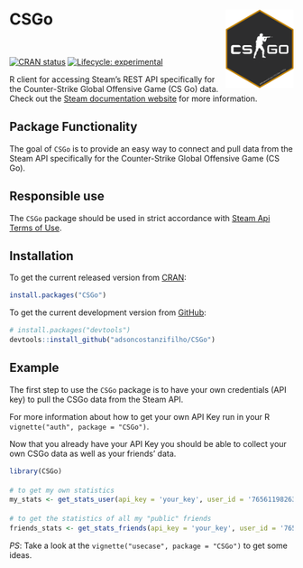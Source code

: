 
<!-- README.md is generated from README.Rmd. Please edit that file -->

# CSGo <img src="man/img/logo.png" width="120px" align="right" />

<br>

<!-- badges: start -->

[![CRAN
status](https://www.r-pkg.org/badges/version/CSGo)](https://CRAN.R-project.org/package=CSGo)
[![Lifecycle:
experimental](https://img.shields.io/badge/lifecycle-experimental-orange.svg)](https://lifecycle.r-lib.org/articles/stages.html#experimental)
<!-- badges: end -->

R client for accessing Steam’s REST API specifically for the
Counter-Strike Global Offensive Game (CS Go) data. Check out the [Steam
documentation
website](https://developer.valvesoftware.com/wiki/Steam_Web_API) for
more information.

## Package Functionality

The goal of `CSGo` is to provide an easy way to connect and pull data
from the Steam API specifically for the Counter-Strike Global Offensive
Game (CS Go).

## Responsible use

The `CSGo` package should be used in strict accordance with [Steam Api
Terms of Use](https://steamcommunity.com/dev/apiterms).

## Installation

To get the current released version from
[CRAN](https://CRAN.R-project.org/package=CSGo):

``` r
install.packages("CSGo")
```

To get the current development version from
[GitHub](https://github.com/adsoncostanzifilho/CSGo):

``` r
# install.packages("devtools")
devtools::install_github("adsoncostanzifilho/CSGo")
```

## Example

The first step to use the `CSGo` package is to have your own credentials
(API key) to pull the CSGo data from the Steam API.

For more information about how to get your own API Key run in your R
`vignette("auth", package = "CSGo")`.

Now that you already have your API Key you should be able to collect
your own CSGo data as well as your friends’ data.

``` r
library(CSGo)

# to get my own statistics
my_stats <- get_stats_user(api_key = 'your_key', user_id = '76561198263364899')

# to get the statistics of all my "public" friends
friends_stats <- get_stats_friends(api_key = 'your_key', user_id = '76561198263364899')
```

*PS*: Take a look at the `vignette("usecase", package = "CSGo")` to get
some ideas.
